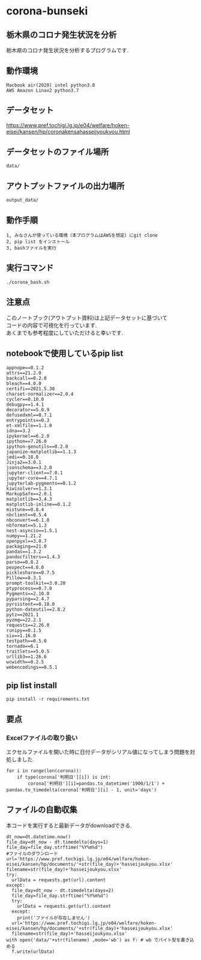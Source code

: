 # corona-bunseki
## 栃木県のコロナ発生状況を分析
栃木県のコロナ発生状況を分析するプログラムです.

## 動作環境

```
Macbook air(2020) intel python3.8
AWS Amazon Linax2 python3.7
```

## データセット
https://www.pref.tochigi.lg.jp/e04/welfare/hoken-eisei/kansen/hp/coronakensahasseijyoukyou.html

## データセットのファイル場所

```
data/
```
## アウトプットファイルの出力場所

```
output_data/
```
## 動作手順

```
1, みなさんが使っている環境（本プログラムはAWSを想定）にgit clone
2, pip list をインストール
3, bashファイルを実行
```

## 実行コマンド

```
./corona_bash.sh
```

## 注意点

このノートブック(アウトプット資料)は上記データセットに基づいて<br>
コードの内容で可視化を行っています.<br>
あくまでも参考程度にしていただけると幸いです.

## notebookで使用しているpip list

```
appnope==0.1.2
attrs==21.2.0
backcall==0.2.0
bleach==4.0.0
certifi==2021.5.30
charset-normalizer==2.0.4
cycler==0.10.0
debugpy==1.4.1
decorator==5.0.9
defusedxml==0.7.1
entrypoints==0.3
et-xmlfile==1.1.0
idna==3.2
ipykernel==6.2.0
ipython==7.26.0
ipython-genutils==0.2.0
japanize-matplotlib==1.1.3
jedi==0.18.0
Jinja2==3.0.1
jsonschema==3.2.0
jupyter-client==7.0.1
jupyter-core==4.7.1
jupyterlab-pygments==0.1.2
kiwisolver==1.3.1
MarkupSafe==2.0.1
matplotlib==3.4.3
matplotlib-inline==0.1.2
mistune==0.8.4
nbclient==0.5.4
nbconvert==6.1.0
nbformat==5.1.3
nest-asyncio==1.5.1
numpy==1.21.2
openpyxl==3.0.7
packaging==21.0
pandas==1.3.2
pandocfilters==1.4.3
parso==0.8.2
pexpect==4.8.0
pickleshare==0.7.5
Pillow==8.3.1
prompt-toolkit==3.0.20
ptyprocess==0.7.0
Pygments==2.10.0
pyparsing==2.4.7
pyrsistent==0.18.0
python-dateutil==2.8.2
pytz==2021.1
pyzmq==22.2.1
requests==2.26.0
runipy==0.1.5
six==1.16.0
testpath==0.5.0
tornado==6.1
traitlets==5.0.5
urllib3==1.26.6
wcwidth==0.2.5
webencodings==0.5.1
```
## pip list install 

```
pip install -r requirements.txt
```

## 要点

### Excelファイルの取り扱い
エクセルファイルを開いた時に日付データがシリアル値になってしまう問題を対処しました.

```
for i in range(len(corona)):
    if type(corona['判明日'][i]) is int:
        corona['判明日'][i]=pandas.to_datetime('1900/1/1') + pandas.to_timedelta(corona['判明日'][i] - 1, unit='days')
```
## ファイルの自動収集

本コードを実行すると最新データがdownloadできる.

```
dt_now=dt.datetime.now()
file_day=dt_now - dt.timedelta(days=1)
file_day=file_day.strftime("%Y%m%d")
#ファイルのダウンロード
url='https://www.pref.tochigi.lg.jp/e04/welfare/hoken-eisei/kansen/hp/documents/'+str(file_day)+'hasseijoukyou.xlsx'
filename=str(file_day)+'hasseijoukyou.xlsx'
try:
  urlData = requests.get(url).content
except:
  file_day=dt_now - dt.timedelta(days=2)
  file_day=file_day.strftime("%Y%m%d")
  try:
    urlData = requests.get(url).content
  except:
    print('ファイルが存在しません')
  url='https://www.pref.tochigi.lg.jp/e04/welfare/hoken-eisei/kansen/hp/documents/'+str(file_day)+'hasseijoukyou.xlsx'
  filename=str(file_day)+'hasseijoukyou.xlsx'
with open('data/'+str(filename) ,mode='wb') as f: # wb でバイト型を書き込める
  f.write(urlData)
```

